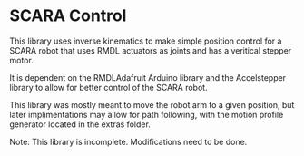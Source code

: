 # SCARA Control

This library uses inverse kinematics to make simple position control for a SCARA robot that uses RMDL actuators as joints and has a veritical stepper motor.

It is dependent on the RMDLAdafruit Arduino library and the Accelstepper library to allow for better control of the SCARA robot.

This library was mostly meant to move the robot arm to a given position, but later implimentations may allow for path following, with the motion profile generator located in the extras folder.

Note: This library is incomplete. Modifications need to be done.
